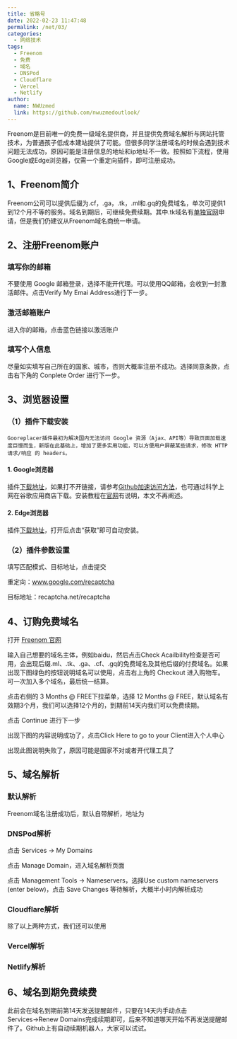 ```yaml
---
title: 省略号
date: 2022-02-23 11:47:48
permalink: /net/03/
categories:
  - 网络技术
tags:
  - Freenom
  - 免费
  - 域名
  - DNSPod
  - Cloudflare
  - Vercel
  - Netlify
author:
  name: NWUzmed
  link: https://github.com/nwuzmedoutlook/
---
```


Freenom是目前唯一的免费一级域名提供商，并且提供免费域名解析与网站托管技术，为普通孩子低成本建站提供了可能。但很多同学注册域名的时候会遇到技术问题无法成功，原因可能是注册信息的地址和ip地址不一致。按照如下流程，使用Google或Edge浏览器，仅需一个重定向插件，即可注册成功。

<!-- more -->


## 1、Freenom简介

Freenom公司可以提供后缀为.cf，.ga，.tk，.ml和.gq的免费域名，单次可提供1到12个月不等的服务。域名到期后，可继续免费续期。其中.tk域名有[单独官网]()申请，但是我们仍建议从Freenom域名商统一申请。

## 2、注册Freenom账户

### 填写你的邮箱
不要使用 Google 邮箱登录，选择不能开代理。可以使用QQ邮箱，会收到一封激活邮件。点击Verify My Emai Address进行下一步。

### 激活邮箱账户
进入你的邮箱，点击蓝色链接以激活账户

### 填写个人信息
尽量如实填写自己所在的国家、城市，否则大概率注册不成功。选择同意条款，点击右下角的 Conplete Order 进行下一步。

## 3、浏览器设置

### （1）插件下载安装
```
Gooreplacer插件最初为解决国内无法访问 Google 资源（Ajax、API等）导致页面加载速度巨慢而生，新版在此基础上，增加了更多实用功能，可以方便用户屏蔽某些请求，修改 HTTP 请求/响应 的 headers。
```
#### 1. Google浏览器
插件[下载地址](https://github.com/jiacai2050/gooreplacer/releases)，如果打不开链接，请参考[Github加速访问方法](https://github.com/jiacai2050/gooreplacer)，也可通过科学上网在谷歌应用商店下载。安装教程在[官网](https://github.com/jiacai2050/gooreplacer)有说明，本文不再阐述。

#### 2. Edge浏览器
插件[下载地址](https://microsoftedge.microsoft.com/addons/search/Gooreplacer)，打开后点击“获取”即可自动安装。 

### （2）插件参数设置

填写匹配模式、目标地址，点击提交

重定向：www.google.com/recaptcha

目标地址：recaptcha.net/recaptcha

## 4、订购免费域名

打开 [Freenom 官网](https://www.freenom.com)

输入自己想要的域名主体，例如baidu，然后点击Check Acailbility检查是否可用，会出现后缀.ml、.tk、.ga、.cf、.gq的免费域名及其他后缀的付费域名。如果出现下图绿色的按钮说明域名可以使用，点击右上角的 Checkout 进入购物车。可一次加入多个域名，最后统一结算。

点击右侧的 3 Months @ FREE下拉菜单，选择 12 Months @ FREE，默认域名有效期3个月，我们可以选择12个月的，到期前14天内我们可以免费续期。

点击 Continue 进行下一步

出现下图的内容说明成功了，点击Click Here to go to your Client进入个人中心

出现此图说明失败了，原因可能是国家不对或者开代理工具了

## 5、域名解析

### 默认解析
Freenom域名注册成功后，默认自带解析，地址为

### DNSPod解析

点击 Services → My Domains

点击 Manage Domain，进入域名解析页面

点击 Management Tools → Nameservers，选择Use custom nameservers (enter below)，点击 Save Changes 等待解析，大概半小时内解析成功

### Cloudflare解析

除了以上两种方式，我们还可以使用

### Vercel解析

### Netlify解析

## 6、域名到期免费续费

此前会在域名到期前第14天发送提醒邮件，只要在14天内手动点击Services→Renew Domains完成续期即可，后来不知道哪天开始不再发送提醒邮件了。Github上有自动续期机器人，大家可以试试。